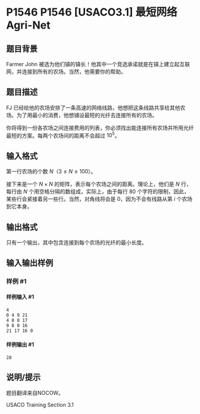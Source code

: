 # P1546 P1546 [USACO3.1] 最短网络 Agri-Net

## 题目背景

Farmer John 被选为他们镇的镇长！他其中一个竞选承诺就是在镇上建立起互联网，并连接到所有的农场。当然，他需要你的帮助。


## 题目描述

FJ 已经给他的农场安排了一条高速的网络线路，他想把这条线路共享给其他农场。为了用最小的消费，他想铺设最短的光纤去连接所有的农场。

你将得到一份各农场之间连接费用的列表，你必须找出能连接所有农场并所用光纤最短的方案。每两个农场间的距离不会超过 $10^5$。

## 输入格式

第一行农场的个数 $N$（$3 \leq N \leq 100$）。

接下来是一个 $N \times N$ 的矩阵，表示每个农场之间的距离。理论上，他们是 $N$ 行，每行由 $N$ 个用空格分隔的数组成，实际上，由于每行 $80$ 个字符的限制，因此，某些行会紧接着另一些行。当然，对角线将会是 $0$，因为不会有线路从第 $i$ 个农场到它本身。

## 输出格式

只有一个输出，其中包含连接到每个农场的光纤的最小长度。


## 输入输出样例

### 样例 #1

#### 样例输入 #1

```
4
0 4 9 21
4 0 8 17
9 8 0 16
21 17 16 0
```

#### 样例输出 #1

```
28
```

## 说明/提示

题目翻译来自NOCOW。

USACO Training Section 3.1

